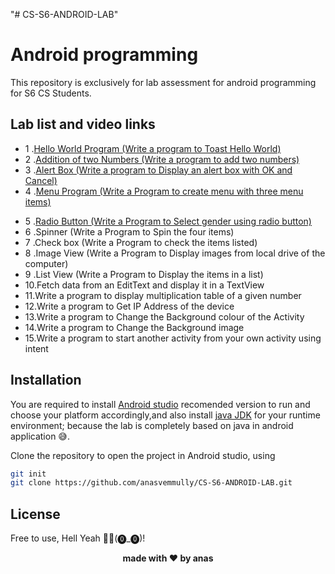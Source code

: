 "# CS-S6-ANDROID-LAB" 
# Android programming

This repository is exclusively for lab assessment for android programming for S6 CS Students.

## Lab list and video links 
 * 1 .[Hello World Program (Write a program to Toast Hello World)]
 * 2 .[Addition of two Numbers (Write a program to add two numbers)]
 * 3 .[Alert Box (Write a program to Display an alert box with OK and Cancel)]
 * 4 .[Menu Program (Write a Program to create menu with three menu items)]
 - 5 .[Radio Button (Write a Program to Select gender using radio button)]
 - 6 .Spinner (Write a Program to Spin the four items)
 - 7 .Check box (Write a Program to check the items listed) 
 - 8 .Image View (Write a Program to Display images from local drive of the computer) 
 - 9 .List View (Write a Program to Display the items in a list) 
 - 10.Fetch data from an EditText and display it in a TextView
 - 11.Write a program to display multiplication table of a given number
 - 12.Write a program to Get IP Address of the device
 - 13.Write a program to Change the Background colour of the Activity
 - 14.Write a program to Change the Background image
 - 15.Write a program to start another activity from your own activity using intent


## Installation

You are required to install [Android studio] recomended version to run and choose your platform accordingly,and also install [java JDK] for your runtime environment; because the lab is completely based on java in android application 😅.

Clone the repository to open the project in Android studio, using
```sh
git init
git clone https://github.com/anasvemmully/CS-S6-ANDROID-LAB.git
```
## License

Free to use, Hell Yeah 👍🏻(⓿_⓿)!

<p align="center">
 <span><b>made with ❤ by anas</b></span>      
</p>

[Hello World Program (Write a program to Toast Hello World)]: <https://youtu.be/7i6uSVGbITc>
[Addition of two Numbers (Write a program to add two numbers)]: <https://youtu.be/99EjdTyx4Ro>
[Alert Box (Write a program to Display an alert box with OK and Cancel)]: <https://youtu.be/iwzekPOBnhg>
[Menu Program (Write a Program to create menu with three menu items)]: <https://youtu.be/9Hm0oMn8sfM>
[Radio Button (Write a Program to Select gender using radio button)]: <https://youtu.be/yS47n6maTLM>

[Android studio]: <https://developer.android.com/studio>
[Java JDK]: <https://www.oracle.com/java/technologies/downloads/>
